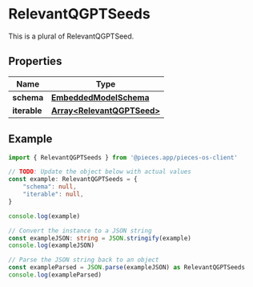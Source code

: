 
# RelevantQGPTSeeds

This is a plural of RelevantQGPTSeed.

## Properties

Name | Type
------------ | -------------
**schema** | [**EmbeddedModelSchema**](EmbeddedModelSchema)
**iterable** | [**Array&lt;RelevantQGPTSeed&gt;**](RelevantQGPTSeed)

## Example

```typescript
import { RelevantQGPTSeeds } from '@pieces.app/pieces-os-client'

// TODO: Update the object below with actual values
const example: RelevantQGPTSeeds = {
    "schema": null,
    "iterable": null,
}

console.log(example)

// Convert the instance to a JSON string
const exampleJSON: string = JSON.stringify(example)
console.log(exampleJSON)

// Parse the JSON string back to an object
const exampleParsed = JSON.parse(exampleJSON) as RelevantQGPTSeeds
console.log(exampleParsed)
```


